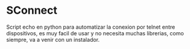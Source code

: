 # SConnect
Script echo en python para automatizar la conexion por telnet entre dispositivos, es muy facil de usar y no necesita muchas librerias, como siempre, va a venir con un instalador.
